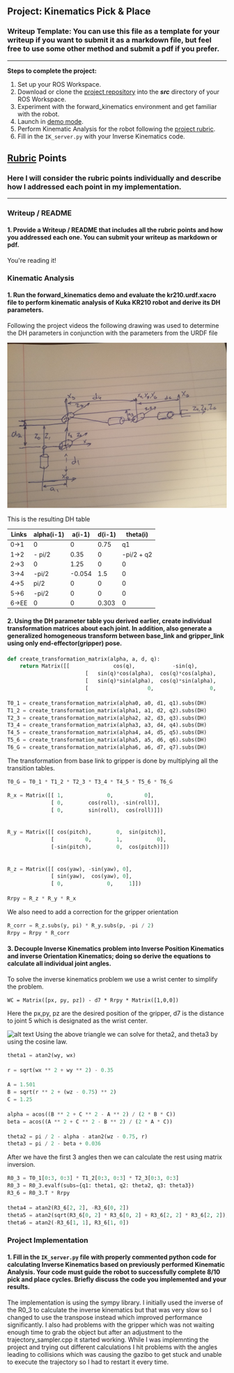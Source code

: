 ## Project: Kinematics Pick & Place
### Writeup Template: You can use this file as a template for your writeup if you want to submit it as a markdown file, but feel free to use some other method and submit a pdf if you prefer.

---


**Steps to complete the project:**  


1. Set up your ROS Workspace.
2. Download or clone the [project repository](https://github.com/udacity/RoboND-Kinematics-Project) into the ***src*** directory of your ROS Workspace.  
3. Experiment with the forward_kinematics environment and get familiar with the robot.
4. Launch in [demo mode](https://classroom.udacity.com/nanodegrees/nd209/parts/7b2fd2d7-e181-401e-977a-6158c77bf816/modules/8855de3f-2897-46c3-a805-628b5ecf045b/lessons/91d017b1-4493-4522-ad52-04a74a01094c/concepts/ae64bb91-e8c4-44c9-adbe-798e8f688193).
5. Perform Kinematic Analysis for the robot following the [project rubric](https://review.udacity.com/#!/rubrics/972/view).
6. Fill in the `IK_server.py` with your Inverse Kinematics code. 


[//]: # (Image References)

[image1]: ./misc_images/dh_drawing.jpg
[image2]: ./misc_images/misc3.png
[image3]: ./misc_images/misc2.png

## [Rubric](https://review.udacity.com/#!/rubrics/972/view) Points
### Here I will consider the rubric points individually and describe how I addressed each point in my implementation.  

---
### Writeup / README

#### 1. Provide a Writeup / README that includes all the rubric points and how you addressed each one.  You can submit your writeup as markdown or pdf.  

You're reading it!

### Kinematic Analysis
#### 1. Run the forward_kinematics demo and evaluate the kr210.urdf.xacro file to perform kinematic analysis of Kuka KR210 robot and derive its DH parameters.

Following the project videos the following drawing was used to determine the DH parameters in conjunction with the parameters from the URDF file

![alt text][image1]

This is the resulting DH table

Links | alpha(i-1) | a(i-1) | d(i-1) | theta(i)
--- | --- | --- | --- | ---
0->1 | 0 | 0 | 0.75 | q1
1->2 | - pi/2 | 0.35 | 0 | -pi/2 + q2
2->3 | 0 | 1.25 | 0 | 0
3->4 |  -pi/2 | -0.054 | 1.5 | 0
4->5 | pi/2 | 0 | 0 | 0
5->6 | -pi/2 | 0 | 0 | 0
6->EE | 0 | 0 | 0.303 | 0

#### 2. Using the DH parameter table you derived earlier, create individual transformation matrices about each joint. In addition, also generate a generalized homogeneous transform between base_link and gripper_link using only end-effector(gripper) pose.

```python
def create_transformation_matrix(alpha, a, d, q):
    return Matrix([[              cos(q),            -sin(q),              0,                a],
                         [   sin(q)*cos(alpha),  cos(q)*cos(alpha),    -sin(alpha),    -sin(alpha)*d],
                         [   sin(q)*sin(alpha),  cos(q)*sin(alpha),     cos(alpha),     cos(alpha)*d],
                         [                   0,                  0,              0,                1]])
                         
T0_1 = create_transformation_matrix(alpha0, a0, d1, q1).subs(DH)
T1_2 = create_transformation_matrix(alpha1, a1, d2, q2).subs(DH)
T2_3 = create_transformation_matrix(alpha2, a2, d3, q3).subs(DH)
T3_4 = create_transformation_matrix(alpha3, a3, d4, q4).subs(DH)
T4_5 = create_transformation_matrix(alpha4, a4, d5, q5).subs(DH)
T5_6 = create_transformation_matrix(alpha5, a5, d6, q6).subs(DH)
T6_G = create_transformation_matrix(alpha6, a6, d7, q7).subs(DH)

```
The transformation from base link to gripper is done by multiplying all the transition tables. 
```python
T0_G = T0_1 * T1_2 * T2_3 * T3_4 * T4_5 * T5_6 * T6_G
```

```python
R_x = Matrix([[ 1,              0,          0],
			  [ 0,        cos(roll), -sin(roll)],
			  [ 0,        sin(roll),  cos(roll)]])


R_y = Matrix([[ cos(pitch),        0,  sin(pitch)],
			  [          0,        1,           0],
			  [-sin(pitch),        0,  cos(pitch)]])


R_z = Matrix([[ cos(yaw), -sin(yaw), 0],
			  [ sin(yaw),  cos(yaw), 0],
			  [ 0,              0,     1]])

Rrpy = R_z * R_y * R_x
```
We also need to add a correction for the gripper orientation

```python
R_corr = R_z.subs(y, pi) * R_y.subs(p, -pi / 2)
Rrpy = Rrpy * R_corr
```
#### 3. Decouple Inverse Kinematics problem into Inverse Position Kinematics and inverse Orientation Kinematics; doing so derive the equations to calculate all individual joint angles.

To solve the inverse kinematics problem we use a wrist center to simplify the problem. 
```
WC = Matrix([px, py, pz]) - d7 * Rrpy * Matrix([1,0,0])
```
Here the px,py, pz are the desired position of the gripper, d7 is the distance to joint 5 which is designated as the wrist center. 

![alt text][image3]
Using the above triangle we can solve for theta2, and theta3 by using the cosine law. 
```python
theta1 = atan2(wy, wx)

r = sqrt(wx ** 2 + wy ** 2) - 0.35

A = 1.501
B = sqrt(r ** 2 + (wz - 0.75) ** 2)
C = 1.25

alpha = acos((B ** 2 + C ** 2 - A ** 2) / (2 * B * C))
beta = acos((A ** 2 + C ** 2 - B ** 2) / (2 * A * C))

theta2 = pi / 2 - alpha - atan2(wz - 0.75, r)
theta3 = pi / 2 - beta + 0.036
```
After we have the first 3 angles then we can calculate the rest using matrix inversion. 
```python
R0_3 = T0_1[0:3, 0:3] * T1_2[0:3, 0:3] * T2_3[0:3, 0:3]
R0_3 = R0_3.evalf(subs={q1: theta1, q2: theta2, q3: theta3})
R3_6 = R0_3.T * Rrpy

theta4 = atan2(R3_6[2, 2], -R3_6[0, 2])
theta5 = atan2(sqrt(R3_6[0, 2] * R3_6[0, 2] + R3_6[2, 2] * R3_6[2, 2]), R3_6[1, 2])
theta6 = atan2(-R3_6[1, 1], R3_6[1, 0])
```
### Project Implementation

#### 1. Fill in the `IK_server.py` file with properly commented python code for calculating Inverse Kinematics based on previously performed Kinematic Analysis. Your code must guide the robot to successfully complete 8/10 pick and place cycles. Briefly discuss the code you implemented and your results. 

The implementation is using the sympy library. I initially used the inverse of the R0_3 to calculate the inverse kinematics 
but that was very slow so I changed to use the transpose instead which improved performance significantly. I also had problems with the gripper 
which was not waiting enough time to grab the object but after an adjustment to the trajectory_sampler.cpp it started working. 
While I was implemnting the project and trying out different calculations I hit problems with the angles leading to collisions 
which was causing the gazibo to get stuck and unable to execute the trajectory so I had to restart it every time. 





